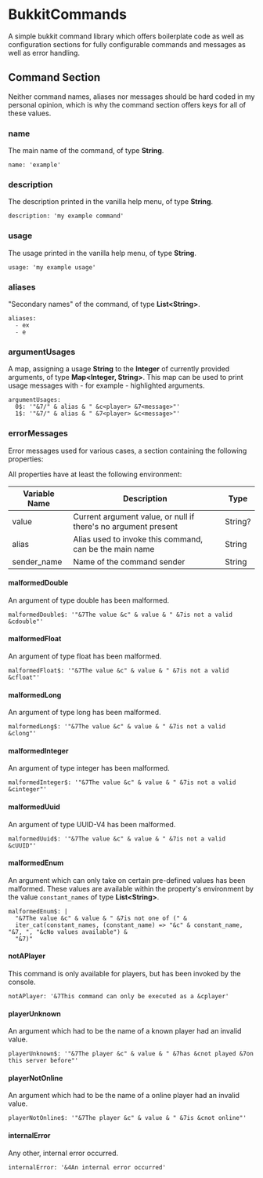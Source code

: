 <!-- This file is rendered by https://github.com/BlvckBytes/readme_helper -->

# BukkitCommands

A simple bukkit command library which offers boilerplate code as well as configuration sections
for fully configurable commands and messages as well as error handling.

<!-- #toc -->

## Command Section

Neither command names, aliases nor messages should be hard coded in my personal opinion, which is why
the command section offers keys for all of these values.

### name

The main name of the command, of type **String**.

```
name: 'example'
```

### description

The description printed in the vanilla help menu, of type **String**.

```
description: 'my example command'
```

### usage

The usage printed in the vanilla help menu, of type **String**.

```
usage: 'my example usage'
```

### aliases

"Secondary names" of the command, of type **List\<String\>**.

```
aliases:
  - ex
  - e
```

### argumentUsages

A map, assigning a usage **String** to the **Integer** of currently provided arguments, of type **Map<Integer, String>**.
This map can be used to print usage messages with - for example - highlighted arguments.

```
argumentUsages:
  0$: '"&7/" & alias & " &c<player> &7<message>"'
  1$: '"&7/" & alias & " &7<player> &c<message>"'
```

### errorMessages

Error messages used for various cases, a section containing the following properties:

All properties have at least the following environment:

| Variable Name | Description                                                    | Type    |
|---------------|----------------------------------------------------------------|---------|
| value         | Current argument value, or null if there's no argument present | String? |
| alias         | Alias used to invoke this command, can be the main name        | String  |
| sender_name   | Name of the command sender                                     | String  |

#### malformedDouble

An argument of type double has been malformed.

```
malformedDouble$: '"&7The value &c" & value & " &7is not a valid &cdouble"'
```

#### malformedFloat

An argument of type float has been malformed.

```
malformedFloat$: '"&7The value &c" & value & " &7is not a valid &cfloat"'
```

#### malformedLong

An argument of type long has been malformed.

```
malformedLong$: '"&7The value &c" & value & " &7is not a valid &clong"'
```

#### malformedInteger

An argument of type integer has been malformed.

```
malformedInteger$: '"&7The value &c" & value & " &7is not a valid &cinteger"'
```

#### malformedUuid

An argument of type UUID-V4 has been malformed.

```
malformedUuid$: '"&7The value &c" & value & " &7is not a valid &cUUID"'
```

#### malformedEnum

An argument which can only take on certain pre-defined values has been malformed. These values are available within the
property's environment by the value `constant_names` of type **List\<String\>**.

```
malformedEnum$: |
  "&7The value &c" & value & " &7is not one of (" &
  iter_cat(constant_names, (constant_name) => "&c" & constant_name, "&7, ", "&cNo values available") &
  "&7)"
```

#### notAPlayer

This command is only available for players, but has been invoked by the console.

```
notAPlayer: '&7This command can only be executed as a &cplayer'
```

#### playerUnknown

An argument which had to be the name of a known player had an invalid value.

```
playerUnknown$: '"&7The player &c" & value & " &7has &cnot played &7on this server before"'
```

#### playerNotOnline

An argument which had to be the name of a online player had an invalid value.

```
playerNotOnline$: '"&7The player &c" & value & " &7is &cnot online"'
```

#### internalError

Any other, internal error occurred.

```
internalError: '&4An internal error occurred'
```